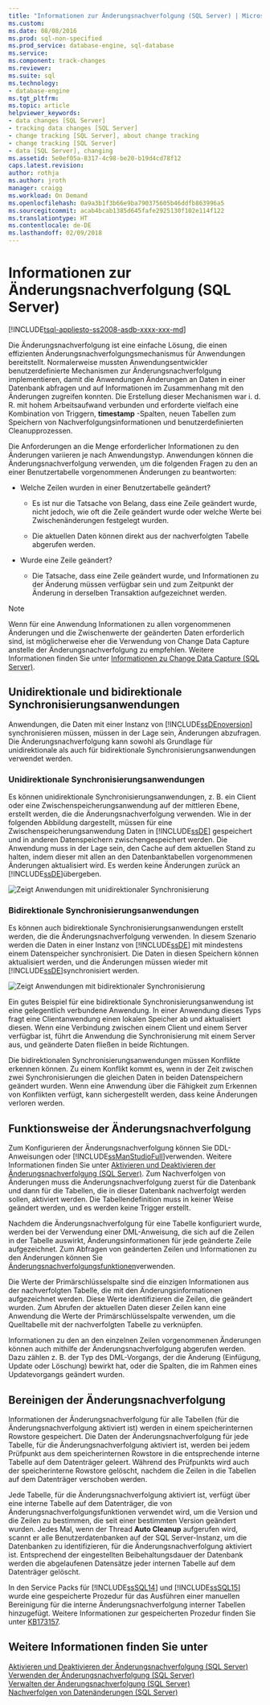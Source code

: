 ```yaml
---
title: "Informationen zur Änderungsnachverfolgung (SQL Server) | Microsoft-Dokumentation"
ms.custom: 
ms.date: 08/08/2016
ms.prod: sql-non-specified
ms.prod_service: database-engine, sql-database
ms.service: 
ms.component: track-changes
ms.reviewer: 
ms.suite: sql
ms.technology:
- database-engine
ms.tgt_pltfrm: 
ms.topic: article
helpviewer_keywords:
- data changes [SQL Server]
- tracking data changes [SQL Server]
- change tracking [SQL Server], about change tracking
- change tracking [SQL Server]
- data [SQL Server], changing
ms.assetid: 5e0ef05a-8317-4c98-be20-b19d4cd78f12
caps.latest.revision: 
author: rothja
ms.author: jroth
manager: craigg
ms.workload: On Demand
ms.openlocfilehash: 0a9a3b1f3b66e9ba790375605b46ddfb863996a5
ms.sourcegitcommit: acab4bcab1385d645fafe2925130f102e114f122
ms.translationtype: HT
ms.contentlocale: de-DE
ms.lasthandoff: 02/09/2018
---
```

# <a name="about-change-tracking-sql-server"></a>Informationen zur Änderungsnachverfolgung (SQL Server)
[!INCLUDE[tsql-appliesto-ss2008-asdb-xxxx-xxx-md](../../includes/tsql-appliesto-ss2008-asdb-xxxx-xxx-md.md)]

  Die Änderungsnachverfolgung ist eine einfache Lösung, die einen effizienten Änderungsnachverfolgungsmechanismus für Anwendungen bereitstellt. Normalerweise mussten Anwendungsentwickler benutzerdefinierte Mechanismen zur Änderungsnachverfolgung implementieren, damit die Anwendungen Änderungen an Daten in einer Datenbank abfragen und auf Informationen im Zusammenhang mit den Änderungen zugreifen konnten. Die Erstellung dieser Mechanismen war i. d. R. mit hohem Arbeitsaufwand verbunden und erforderte vielfach eine Kombination von Triggern, **timestamp** -Spalten, neuen Tabellen zum Speichern von Nachverfolgungsinformationen und benutzerdefinierten Cleanupprozessen.  
  
 Die Anforderungen an die Menge erforderlicher Informationen zu den Änderungen variieren je nach Anwendungstyp. Anwendungen können die Änderungsnachverfolgung verwenden, um die folgenden Fragen zu den an einer Benutzertabelle vorgenommenen Änderungen zu beantworten:  
  
-   Welche Zeilen wurden in einer Benutzertabelle geändert?  
  
    -   Es ist nur die Tatsache von Belang, dass eine Zeile geändert wurde, nicht jedoch, wie oft die Zeile geändert wurde oder welche Werte bei Zwischenänderungen festgelegt wurden.  
  
    -   Die aktuellen Daten können direkt aus der nachverfolgten Tabelle abgerufen werden.  
  
-   Wurde eine Zeile geändert?  
  
    -   Die Tatsache, dass eine Zeile geändert wurde, und Informationen zu der Änderung müssen verfügbar sein und zum Zeitpunkt der Änderung in derselben Transaktion aufgezeichnet werden.  
  
> [!NOTE]  
>  Wenn für eine Anwendung Informationen zu allen vorgenommenen Änderungen und die Zwischenwerte der geänderten Daten erforderlich sind, ist möglicherweise eher die Verwendung von Change Data Capture anstelle der Änderungsnachverfolgung zu empfehlen. Weitere Informationen finden Sie unter [Informationen zu Change Data Capture &#40;SQL Server&#41;](../../relational-databases/track-changes/about-change-data-capture-sql-server.md).  
  
## <a name="one-way-and-two-way-synchronization-applications"></a>Unidirektionale und bidirektionale Synchronisierungsanwendungen  
 Anwendungen, die Daten mit einer Instanz von [!INCLUDE[ssDEnoversion](../../includes/ssdenoversion-md.md)] synchronisieren müssen, müssen in der Lage sein, Änderungen abzufragen. Die Änderungsnachverfolgung kann sowohl als Grundlage für unidirektionale als auch für bidirektionale Synchronisierungsanwendungen verwendet werden.  
  
### <a name="one-way-synchronization-applications"></a>Unidirektionale Synchronisierungsanwendungen  
 Es können unidirektionale Synchronisierungsanwendungen, z. B. ein Client oder eine Zwischenspeicherungsanwendung auf der mittleren Ebene, erstellt werden, die die Änderungsnachverfolgung verwenden. Wie in der folgenden Abbildung dargestellt, müssen für eine Zwischenspeicherungsanwendung Daten in [!INCLUDE[ssDE](../../includes/ssde-md.md)] gespeichert und in anderen Datenspeichern zwischengespeichert werden. Die Anwendung muss in der Lage sein, den Cache auf dem aktuellen Stand zu halten, indem dieser mit allen an den Datenbanktabellen vorgenommenen Änderungen aktualisiert wird. Es werden keine Änderungen zurück an [!INCLUDE[ssDE](../../includes/ssde-md.md)]übergeben.  
  
 ![Zeigt Anwendungen mit unidirektionaler Synchronisierung](../../relational-databases/track-changes/media/one-waysync.gif "Shows one-way synchronization applications")  
  
### <a name="two-way-synchronization-applications"></a>Bidirektionale Synchronisierungsanwendungen  
 Es können auch bidirektionale Synchronisierungsanwendungen erstellt werden, die die Änderungsnachverfolgung verwenden. In diesem Szenario werden die Daten in einer Instanz von [!INCLUDE[ssDE](../../includes/ssde-md.md)] mit mindestens einem Datenspeicher synchronisiert. Die Daten in diesen Speichern können aktualisiert werden, und die Änderungen müssen wieder mit [!INCLUDE[ssDE](../../includes/ssde-md.md)]synchronisiert werden.  
  
 ![Zeigt Anwendungen mit bidirektionaler Synchronisierung](../../relational-databases/track-changes/media/two-waysync.gif "Shows two-way synchronization applications")  
  
 Ein gutes Beispiel für eine bidirektionale Synchronisierungsanwendung ist eine gelegentlich verbundene Anwendung. In einer Anwendung dieses Typs fragt eine Clientanwendung einen lokalen Speicher ab und aktualisiert diesen. Wenn eine Verbindung zwischen einem Client und einem Server verfügbar ist, führt die Anwendung die Synchronisierung mit einem Server aus, und geänderte Daten fließen in beide Richtungen.  
  
 Die bidirektionalen Synchronisierungsanwendungen müssen Konflikte erkennen können. Zu einem Konflikt kommt es, wenn in der Zeit zwischen zwei Synchronisierungen die gleichen Daten in beiden Datenspeichern geändert wurden. Wenn eine Anwendung über die Fähigkeit zum Erkennen von Konflikten verfügt, kann sichergestellt werden, dass keine Änderungen verloren werden.  
  
## <a name="how-change-tracking-works"></a>Funktionsweise der Änderungsnachverfolgung  
 Zum Konfigurieren der Änderungsnachverfolgung können Sie DDL-Anweisungen oder [!INCLUDE[ssManStudioFull](../../includes/ssmanstudiofull-md.md)]verwenden. Weitere Informationen finden Sie unter [Aktivieren und Deaktivieren der Änderungsnachverfolgung &#40;SQL Server&#41;](../../relational-databases/track-changes/enable-and-disable-change-tracking-sql-server.md). Zum Nachverfolgen von Änderungen muss die Änderungsnachverfolgung zuerst für die Datenbank und dann für die Tabellen, die in dieser Datenbank nachverfolgt werden sollen, aktiviert werden. Die Tabellendefinition muss in keiner Weise geändert werden, und es werden keine Trigger erstellt.  
  
 Nachdem die Änderungsnachverfolgung für eine Tabelle konfiguriert wurde, werden bei der Verwendung einer DML-Anweisung, die sich auf die Zeilen in der Tabelle auswirkt, Änderungsinformationen für jede geänderte Zeile aufgezeichnet. Zum Abfragen von geänderten Zeilen und Informationen zu den Änderungen können Sie [Änderungsnachverfolgungsfunktionen](../../relational-databases/system-functions/change-tracking-functions-transact-sql.md)verwenden.  
  
 Die Werte der Primärschlüsselspalte sind die einzigen Informationen aus der nachverfolgten Tabelle, die mit den Änderungsinformationen aufgezeichnet werden. Diese Werte identifizieren die Zeilen, die geändert wurden. Zum Abrufen der aktuellen Daten dieser Zeilen kann eine Anwendung die Werte der Primärschlüsselspalte verwenden, um die Quelltabelle mit der nachverfolgten Tabelle zu verknüpfen.  
  
 Informationen zu den an den einzelnen Zeilen vorgenommenen Änderungen können auch mithilfe der Änderungsnachverfolgung abgerufen werden. Dazu zählen z. B. der Typ des DML-Vorgangs, der die Änderung (Einfügung, Update oder Löschung) bewirkt hat, oder die Spalten, die im Rahmen eines Updatevorgangs geändert wurden. 
 
## <a name="change-tracking-cleanup"></a>Bereinigen der Änderungsnachverfolgung
Informationen der Änderungsnachverfolgung für alle Tabellen (für die Änderungsnachverfolgung aktiviert ist) werden in einem speicherinternen Rowstore gespeichert. Die Daten der Änderungsnachverfolgung für jede Tabelle, für die Änderungsnachverfolgung aktiviert ist, werden bei jedem Prüfpunkt aus dem speicherinternen Rowstore in die entsprechende interne Tabelle auf dem Datenträger geleert. Während des Prüfpunkts wird auch der speicherinterne Rowstore gelöscht, nachdem die Zeilen in die Tabellen auf dem Datenträger verschoben werden.

Jede Tabelle, für die Änderungsnachverfolgung aktiviert ist, verfügt über eine interne Tabelle auf dem Datenträger, die von Änderungsnachverfolgungsfunktionen verwendet wird, um die Version und die Zeilen zu bestimmen, die seit einer bestimmten Version geändert wurden. Jedes Mal, wenn der Thread **Auto Cleanup** aufgerufen wird, scannt er alle Benutzerdatenbanken auf der SQL Server-Instanz, um die Datenbanken zu identifizieren, für die Änderungsnachverfolgung aktiviert ist. Entsprechend der eingestellten Beibehaltungsdauer der Datenbank werden die abgelaufenen Datensätze jeder internen Tabelle auf dem Datenträger gelöscht.

In den Service Packs für [!INCLUDE[ssSQL14](../../includes/sssql14-md.md)] und [!INCLUDE[ssSQL15](../../includes/sssql15-md.md)] wurde eine gespeicherte Prozedur für das Ausführen einer manuellen Bereinigung für die interne Änderungsnachverfolgung interner Tabellen hinzugefügt. Weitere Informationen zur gespeicherten Prozedur finden Sie unter [KB173157](https://support.microsoft.com/help/3173157/adds-a-stored-procedure-for-the-manual-cleanup-of-the-change-tracking-side-table-in-sql-server-2014-sp2-or-2016-sp1). 
  
## <a name="see-also"></a>Weitere Informationen finden Sie unter  
 [Aktivieren und Deaktivieren der Änderungsnachverfolgung &#40;SQL Server&#41;](../../relational-databases/track-changes/enable-and-disable-change-tracking-sql-server.md)   
 [Verwenden der Änderungsnachverfolgung &#40;SQL Server&#41;](../../relational-databases/track-changes/work-with-change-tracking-sql-server.md)   
 [Verwalten der Änderungsnachverfolgung &#40;SQL Server&#41;](../../relational-databases/track-changes/manage-change-tracking-sql-server.md)   
 [Nachverfolgen von Datenänderungen &#40;SQL Server&#41;](../../relational-databases/track-changes/track-data-changes-sql-server.md)  
  
  
